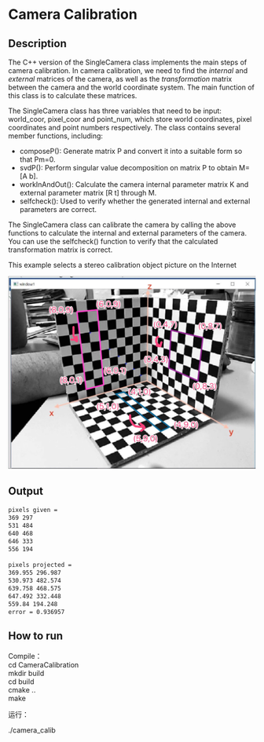 # Camera Calibration

## Description

The C++ version of the SingleCamera class implements the main steps of camera calibration. In camera calibration, we need to find the *internal* and *external* matrices of the camera, as well as the *transformation* matrix between the camera and the world coordinate system. The main function of this class is to calculate these matrices.

The SingleCamera class has three variables that need to be input: world_coor, pixel_coor and point_num, which store world coordinates, pixel coordinates and point numbers respectively. The class contains several member functions, including:

- composeP(): Generate matrix P and convert it into a suitable form so that Pm=0.
- svdP(): Perform singular value decomposition on matrix P to obtain M=[A b].
- workInAndOut(): Calculate the camera internal parameter matrix K and external parameter matrix [R t] through M.
- selfcheck(): Used to verify whether the generated internal and external parameters are correct.

The SingleCamera class can calibrate the camera by calling the above functions to calculate the internal and external parameters of the camera. You can use the selfcheck() function to verify that the calculated transformation matrix is correct.

This example selects a stereo calibration object picture on the Internet

![demo](demo.jpg)

## Output 

```
pixels given = 
369 297
531 484
640 468
646 333
556 194

pixels projected = 
369.955 296.987
530.973 482.574
639.758 468.575
647.492 332.448
559.84 194.248
error = 0.936957
```

## How to run

Compile：  
cd CameraCalibration  
mkdir build  
cd build  
cmake ..  
make   

运行：

./camera_calib
